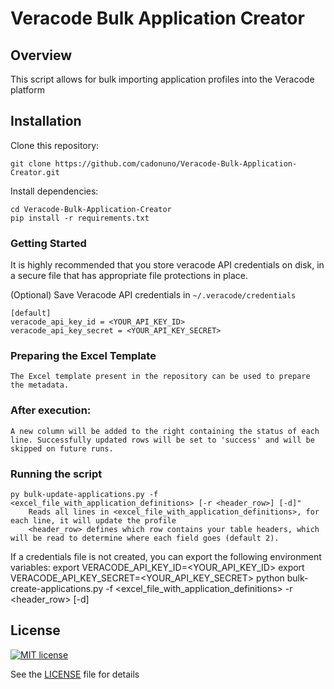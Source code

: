 # Veracode Bulk Application Creator

## Overview

This script allows for bulk importing application profiles into the Veracode platform

## Installation

Clone this repository:

    git clone https://github.com/cadonuno/Veracode-Bulk-Application-Creator.git

Install dependencies:

    cd Veracode-Bulk-Application-Creator
    pip install -r requirements.txt

### Getting Started

It is highly recommended that you store veracode API credentials on disk, in a secure file that has 
appropriate file protections in place.

(Optional) Save Veracode API credentials in `~/.veracode/credentials`

    [default]
    veracode_api_key_id = <YOUR_API_KEY_ID>
    veracode_api_key_secret = <YOUR_API_KEY_SECRET>


### Preparing the Excel Template
    The Excel template present in the repository can be used to prepare the metadata.

### After execution:
    A new column will be added to the right containing the status of each line. Successfully updated rows will be set to 'success' and will be skipped on future runs.
    
### Running the script
    py bulk-update-applications.py -f <excel_file_with_application_definitions> [-r <header_row>] [-d]"
        Reads all lines in <excel_file_with_application_definitions>, for each line, it will update the profile
        <header_row> defines which row contains your table headers, which will be read to determine where each field goes (default 2).

If a credentials file is not created, you can export the following environment variables:
    export VERACODE_API_KEY_ID=<YOUR_API_KEY_ID>
    export VERACODE_API_KEY_SECRET=<YOUR_API_KEY_SECRET>
    python  bulk-create-applications.py -f <excel_file_with_application_definitions> -r <header_row> [-d]

## License

[![MIT license](https://img.shields.io/badge/License-MIT-blue.svg)](LICENSE)

See the [LICENSE](LICENSE) file for details
